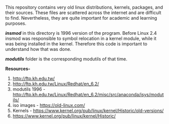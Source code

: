 This repository contains very old linux distributions, kernels, packages, and their sources. These files are scattered across the internet and are difficult to find. Nevertheless, they are quite important for academic and learning purposes.

***insmod*** in this directory is 1996 version of the program. Before Linux 2.4 insmod was responsible to symbol relocation in a kernel module, while it was being installed in the kernel. Therefore this code is important to understand how that was done.

***modutils*** folder is the corresponding modutils of that time.

**Resources-**

1. http://ftp.kh.edu.tw/
1. http://ftp.kh.edu.tw/Linux/Redhat/en_6.2/
1. modutils 1996 - http://ftp.kh.edu.tw/Linux/Redhat/en_6.2/misc/src/anaconda/isys/modutils/
1. iso images - https://old-linux.com/
1. Kernels - https://www.kernel.org/pub/linux/kernel/Historic/old-versions/
1. https://www.kernel.org/pub/linux/kernel/Historic/
